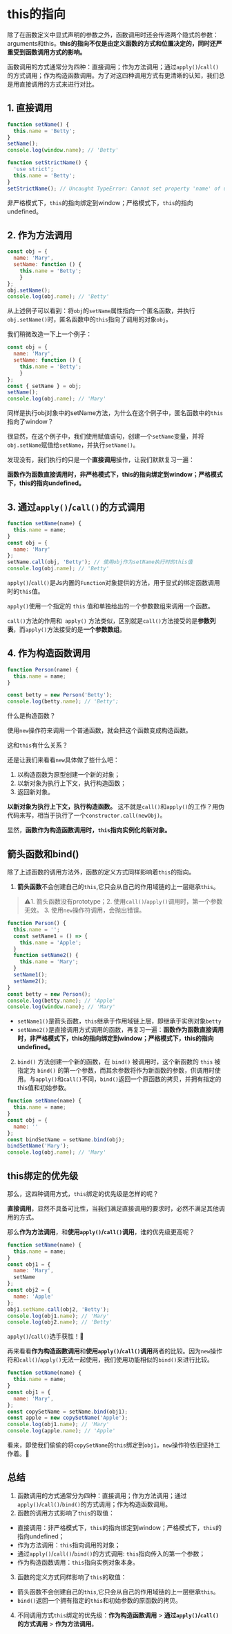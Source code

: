 # this的指向

除了在函数定义中显式声明的参数之外，函数调用时还会传递两个隐式的参数：arguments和this。**this的指向不仅是由定义函数的方式和位置决定的，同时还严重受到函数调用方式的影响。**

函数调用的方式通常分为四种：直接调用；作为方法调用；通过`apply()`/`call()`的方式调用；作为构造函数调用。为了对这四种调用方式有更清晰的认知，我们总是用直接调用的方式来进行对比。

## 1. 直接调用

```js
function setName() {
  this.name = 'Betty';
}
setName();
console.log(window.name); // 'Betty'

function setStrictName() {
  'use strict';
  this.name = 'Betty';
}
setStrictName(); // Uncaught TypeError: Cannot set property 'name' of undefined
```

非严格模式下，`this`的指向绑定到window；严格模式下，`this`的指向undefined。

## 2. 作为方法调用

```js
const obj = {
  name: 'Mary',
  setName: function () {
  	this.name = 'Betty';
	}
};
obj.setName();
console.log(obj.name); // 'Betty'
```

从上述例子可以看到：将`obj`的`setName`属性指向一个匿名函数，并执行`obj.setName()`时，匿名函数中的`this`指向了调用的对象`obj`。

我们稍微改造一下上一个例子：

```js
const obj = {
  name: 'Mary',
  setName: function () {
  	this.name = 'Betty';
	}
};
const { setName } = obj;
setName();
console.log(obj.name); // 'Mary'
```

同样是执行obj对象中的setName方法，为什么在这个例子中，匿名函数中的`this`指向了window？

很显然，在这个例子中，我们使用赋值语句，创建一个`setName`变量，并将`obj.setName`赋值给`setName`，并执行`setName()`。

发现没有，我们执行的只是一个**直接调用**操作，让我们默默复习一遍：

**函数作为函数直接调用时，非严格模式下，this的指向绑定到window；严格模式下，this的指向undefined。**

## 3. 通过`apply()`/`call()`的方式调用

```js
function setName(name) {
  this.name = name;
}
const obj = {
  name: 'Mary'
};
setName.call(obj, 'Betty'); // 使用obj作为setName执行时的this值
console.log(obj.name); // 'Betty'
```

`apply()`/`call()`是Js内置的`Function`对象提供的方法，用于显式的绑定函数调用时的`this`值。

`apply()`使用一个指定的 `this` 值和单独给出的一个参数数组来调用一个函数。

`call()`方法的作用和` apply()` 方法类似，区别就是`call()`方法接受的是**参数列表**，而`apply()`方法接受的是**一个参数数组**。

## 4. 作为构造函数调用

```js
function Person(name) {
  this.name = name;
}

const betty = new Person('Betty');
console.log(betty.name); // 'Betty';
```

什么是构造函数？

使用`new`操作符来调用一个普通函数，就会把这个函数变成构造函数。

这和`this`有什么关系？

还是让我们来看看`new`具体做了些什么吧：

1. 以构造函数为原型创建一个新的对象；
2. 以新对象为执行上下文，执行构造函数；
3. 返回新对象。

**以新对象为执行上下文，执行构造函数。** 这不就是`call()`和`apply()`的工作？用伪代码来写，相当于执行了一个`constructor.call(newObj)`。

显然，**函数作为构造函数调用时，`this`指向实例化的新对象。**

## 箭头函数和bind()

除了上述函数的调用方法外，函数的定义方式同样影响着`this`的指向。

1. **箭头函数**不会创建自己的`this`,它只会从自己的作用域链的上一层继承`this`。 

> ⚠️1. 箭头函数没有prototype；2. 使用`call()`/`apply()`调用时，第一个参数无效。 3. 使用`new`操作符调用，会抛出错误。

```js
function Person() {
  this.name = '';
  const setName1 = () => {
    this.name = 'Apple';
  }
  function setName2() {
    this.name = 'Mary';
  }
  setName1();
  setName2();
}
const betty = new Person();
console.log(betty.name); // 'Apple'
console.log(window.name); // 'Mary'
```

- `setName1()`是箭头函数，`this`继承于作用域链上层，即继承于实例对象`betty`
- `setName2()`是直接调用方式调用的函数，再复习一遍：**函数作为函数直接调用时，非严格模式下，this的指向绑定到window；严格模式下，this的指向undefined。**

2.  `bind()` 方法创建一个新的函数，在 `bind()` 被调用时，这个新函数的 `this` 被指定为 `bind()` 的第一个参数，而其余参数将作为新函数的参数，供调用时使用。与`apply()`和`call()`不同，`bind()`返回一个原函数的拷贝，并拥有指定的this值和初始参数。

```js
function setName(name) {
  this.name = name;
}
const obj = {
  name: ''
};
const bindSetName = setName.bind(obj);
bindSetName('Mary');
console.log(obj.name); // 'Mary'
```

## this绑定的优先级

那么，这四种调用方式，`this`绑定的优先级是怎样的呢？

**直接调用**，显然不具备可比性，当我们满足直接调用的要求时，必然不满足其他调用的方式。

那么**作为方法调用**，和**使用`apply()`/`call()`调用**，谁的优先级更高呢？

```js
function setName(name) {
  this.name = name;
}
const obj1 = {
  name: 'Mary',
  setName
};
const obj2 = {
  name: 'Apple'
};
obj1.setName.call(obj2, 'Betty'); 
console.log(obj1.name); // 'Mary'
console.log(obj2.name); // 'Betty'
```

`apply()`/`call()`选手获胜！💯

再来看看**作为构造函数调用**和**使用`apply()`/`call()`调用**两者的比较。因为`new`操作符和`call()`/`apply()`无法一起使用，我们使用功能相似的`bind()`来进行比较。

```js
function setName(name) {
  this.name = name;
}
const obj1 = {
  name: 'Mary',
};
const copySetName = setName.bind(obj1);
const apple = new copySetName('Apple');
console.log(obj1.name); // 'Mary'
console.log(apple.name); // 'Apple'
```

看来，即使我们偷偷的将`copySetName`的`this`绑定到`obj1`，`new`操作符依旧坚持工作着。💯

## 总结

1. 函数调用的方式通常分为四种：直接调用；作为方法调用；通过`apply()`/`call()`/`bind()`的方式调用；作为构造函数调用。
2. 函数的调用方式影响了`this`的取值：

- 直接调用：非严格模式下，`this`的指向绑定到window；严格模式下，`this`的指向undefined；
- 作为方法调用：`this`指向调用的对象；
- 通过`apply()`/`call()`/`bind()`的方式调用: `this`指向传入的第一个参数；
- 作为构造函数调用：`this`指向实例对象本身。

3. 函数的定义方式同样影响了`this`的取值：

- 箭头函数不会创建自己的`this`,它只会从自己的作用域链的上一层继承`this`。
- `bind()`返回一个拥有指定的`this`和初始参数的原函数的拷贝。

4. 不同调用方式`this`绑定的优先级：**作为构造函数调用** > **通过`apply()`/`call()`的方式调用** > **作为方法调用**。



